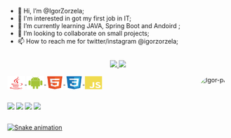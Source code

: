 - 👋 Hi, I’m @IgorZorzela;
- 👀 I'm interested in got my first job in IT;
- 🌱 I’m currently learning JAVA, Spring Boot and Andoird ;
- 💞️ I’m looking to collaborate on small projects;
- 📫 How to reach me for twitter/instagram @igorzorzela;
##

<div align="center">
  <a href="https://github.com/igorzorzela">
  <img height="180em" src="https://github-readme-stats.vercel.app/api?username=igorzorzela&show_icons=true&theme=tokyonight&include_all_commits=true&count_private=true"/>
  <img height="180em" src="https://github-readme-stats.vercel.app/api/top-langs/?username=igorzorzela&layout=compact&langs_count=7&theme=tokyonight"/>
</div>
<div style="display: inline_block"><br>
 <img align="center" alt="Igor-Jv" height="30" width="40" src="https://raw.githubusercontent.com/devicons/devicon/master/icons/java/java-plain.svg">  
  <img align="center" alt="Igor-Ad" height="30" width="40" src="https://raw.githubusercontent.com/devicons/devicon/master/icons/android/android-plain.svg"> 
  <img align="center" alt="Igor-HTML" height="30" width="40" src="https://raw.githubusercontent.com/devicons/devicon/master/icons/html5/html5-original.svg">
  <img align="center" alt="Igor-CSS" height="30" width="40" src="https://raw.githubusercontent.com/devicons/devicon/master/icons/css3/css3-original.svg">
  <img align="center" alt="Igor-Js" height="30" width="40" src="https://raw.githubusercontent.com/devicons/devicon/master/icons/javascript/javascript-plain.svg">
  <img align="right" alt="Igor-pic" height="150" style="border-radius:50px;" src="https://media3.giphy.com/media/ynRrAHj5SWAu8RA002/giphy.gif?cid=ecf05e47deoiqxvpgzt9xjcri02106mmwcrkfysr6ps7sb0i&rid=giphy.gif&ct=g">
</div>

##

<div>   
  <a href="https://instagram.com/igorzorzela" target="_blank"><img src="https://img.shields.io/badge/-Instagram-%23E4405F?style=for-the-badge&logo=instagram&logoColor=white" target="_blank"></a> 	 
  <a href = "mailto:igorzorzela@gmail.com"><img src="https://img.shields.io/badge/-Gmail-%23333?style=for-the-badge&logo=gmail&logoColor=white" target="_blank"></a>
  <a href="https://www.linkedin.com/in/igorzorzela" target="_blank"><img src="https://img.shields.io/badge/-LinkedIn-%230077B5?style=for-the-badge&logo=linkedin&logoColor=white" target="_blank"></a>
<a href="https://www.twitch.tv/igorzorzela" target="_blank"><img src="https://img.shields.io/badge/Twitch-9146FF?style=for-the-badge&logo=twitch&logoColor=white" target="_blank">

##
 
  ![Snake animation](https://github.com/igorzorzela/igorzorzela/blob/output/github-contribution-grid-snake.svg)
 
</div>

